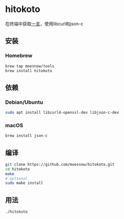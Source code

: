 # hitokoto

在终端中获取[一言](https://hitokoto.cn)，使用libcurl和json-c

## 安装

### Homebrew

```zsh
brew tap moesnow/tools
brew install hitokoto
```

## 依赖

### Debian/Ubuntu

```bash
sudo apt install libcurl4-openssl-dev libjson-c-dev
```

### macOS

```bash
brew install json-c
```

## 编译

```bash
git clone https://github.com/moesnow/hitokoto.git
cd hitokoto
make
# optional
sudo make install
```

## 用法

```bash
./hitokoto
```

